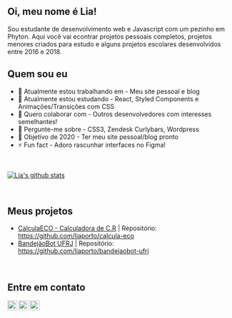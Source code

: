 ## Oi, meu nome é Lia!
<!-- [![Website](https://img.shields.io/badge/Text-Text-green?style=flat-square)](https://google.com) -->
Sou estudante de desenvolvimento web e Javascript com um pezinho em Phyton. Aqui você vai econtrar projetos pessoais completos, projetos menores criados para estudo e alguns projetos escolares desenvolvidos entre 2016 e 2018.

## Quem sou eu
- 🔭 Atualmente estou trabalhando em - Meu site pessoal e blog
- 🌱 Atualmente estou estudando - React, Styled Components e Animações/Transições com CSS
- 👯 Quero colaborar com - Outros desenvolvedores com interesses semelhantes!
- 💬 Pergunte-me sobre - CSS3, Zendesk Curlybars, Wordpress 
- 🥅 Objetivo de 2020 - Ter meu site pessoal/blog pronto
- ⚡ Fun fact - Adoro rascunhar interfaces no Figma!

<br />

[![Lia's github stats](https://github-readme-stats.vercel.app/api?username=liaporto&count_private=true&include_all_commits=true&theme=nightowl)](https://github.com/liaporto)

<br />

## Meus projetos
- [CalculaECO - Calculadora de C.R](http://calcula-eco.herokuapp.com/) | Repositório: https://github.com/liaporto/calcula-eco
- [BandejãoBot UFRJ](http://twitter.com/bandejaobotufrj) | Repositório: https://github.com/liaporto/bandejaobot-ufrj

<br />

## Entre em contato
[<img align="left" alt="codeSTACKr | Twitter" width="22px" src="https://cdn.jsdelivr.net/npm/simple-icons@v3/icons/gmail.svg" />][email]
[<img align="left" alt="codeSTACKr | LinkedIn" width="22px" src="https://cdn.jsdelivr.net/npm/simple-icons@v3/icons/linkedin.svg" />][linkedin]
[<img align="left" alt="codeSTACKr | Twitter" width="22px" src="https://cdn.jsdelivr.net/npm/simple-icons@v3/icons/twitter.svg" />][twitter]

<!-- Optional if you have blogs -->
<!-- ## Latest blog posts: -->
<!-- BLOG-POST-LIST:START -->
<!-- BLOG-POST-LIST:END -->

<!-- This section you create this variables that are used above -->
[email]: mailto:liabarcellos28@gmail.com
[twitter]: https://twitter.com/moonkoala_
[linkedin]: https://www.linkedin.com/in/lia-barcellos/
